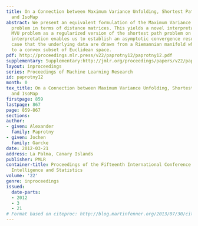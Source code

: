 ```yaml
---
title: On a Connection between Maximum Variance Unfolding, Shortest Path Problems
  and IsoMap
abstract: We present an equivalent formulation of the Maximum Variance Unfolding (MVU)
  problem in terms of distance matrices. This yields a novel interpretation of the
  MVU problem as a regularized version of the shortest path problem on a graph. This
  interpretation enables us to establish an asymptotic convergence result for the
  case that the underlying data are drawn from a Riemannian manifold which is isometric
  to a convex subset of Euclidean space.
pdf: http://proceedings.mlr.press/v22/paprotny12/paprotny12.pdf
supplementary: Supplementary:http://jmlr.org/proceedings/papers/v22/paprotny12/paprotny12Supple.pdf
layout: inproceedings
series: Proceedings of Machine Learning Research
id: paprotny12
month: 0
tex_title: On a Connection between Maximum Variance Unfolding, Shortest Path Problems
  and IsoMap
firstpage: 859
lastpage: 867
page: 859-867
sections: 
author:
- given: Alexander
  family: Paprotny
- given: Jochen
  family: Garcke
date: 2012-03-21
address: La Palma, Canary Islands
publisher: PMLR
container-title: Proceedings of the Fifteenth International Conference on Artificial
  Intelligence and Statistics
volume: '22'
genre: inproceedings
issued:
  date-parts:
  - 2012
  - 3
  - 21
# Format based on citeproc: http://blog.martinfenner.org/2013/07/30/citeproc-yaml-for-bibliographies/
---
```

